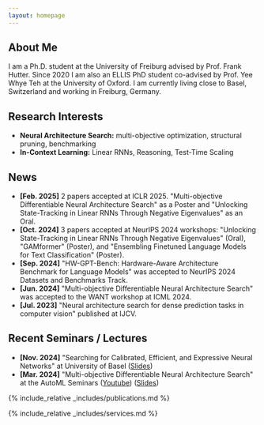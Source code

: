 ```yaml
---
layout: homepage
---
```


## About Me

I am a Ph.D. student at the University of Freiburg advised by Prof. Frank Hutter. Since 2020 I am also an ELLIS PhD student co-advised by Prof. Yee Whye Teh at the University of Oxford. I am currently living close to Basel, Switzerland and working in Freiburg, Germany.

## Research Interests

- **Neural Architecture Search:** multi-objective optimization, structural pruning, benchmarking
- **In-Context Learning:** Linear RNNs, Reasoning, Test-Time Scaling

## News

- **[Feb. 2025]** 2 papers accepted at ICLR 2025. "Multi-objective Differentiable Neural Architecture Search" as a Poster and "Unlocking State-Tracking in Linear RNNs Through Negative Eigenvalues" as an Oral.
- **[Oct. 2024]** 3 papers accepted at NeurIPS 2024 workshops: "Unlocking State-Tracking in Linear RNNs Through Negative Eigenvalues" (Oral), "GAMformer" (Poster), and "Ensembling Finetuned Language Models for Text Classification" (Poster).
- **[Sep. 2024]** "HW-GPT-Bench: Hardware-Aware Architecture Benchmark for Language Models" was accepted to NeurIPS 2024 Datasets and Benchmarks Track.
- **[Jun. 2024]** "Multi-objective Differentiable Neural Architecture Search" was accepted to the WANT workshop at ICML 2024.
- **[Jul. 2023]** "Neural architecture search for dense prediction tasks in computer vision" published at IJCV.

## Recent Seminars / Lectures
- **[Nov. 2024]** "Searching for Calibrated, Efficient, and Expressive Neural Networks" at University of Basel ([Slides](assets/files/slides/talk_basel.pdf))
- **[Mar. 2024]** "Multi-objective Differentiable Neural Architecture Search" at the AutoML Seminars ([Youtube](https://www.youtube.com/watch?v=649r1j31RbU)) ([Slides](assets/files/slides/MODNAS.pdf))

{% include_relative _includes/publications.md %}

{% include_relative _includes/services.md %}
